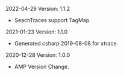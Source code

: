 2022-04-29 Version: 1.1.2
- SeachTraces support TagMap.

2021-01-23 Version: 1.1.0
- Generated csharp 2019-08-08 for xtrace.

2020-12-28 Version: 1.0.0
- AMP Version Change.

